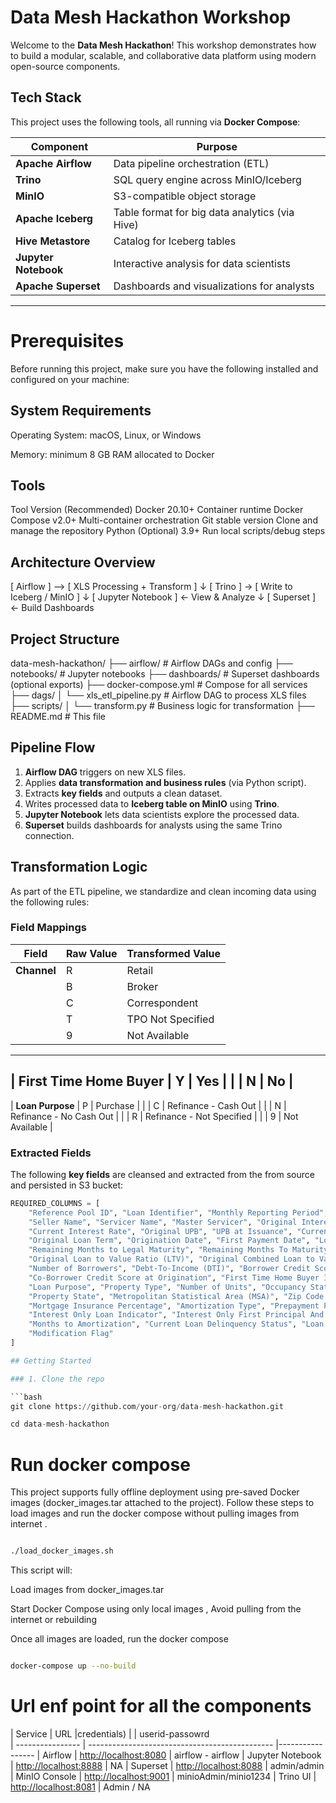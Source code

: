 # Data Mesh Hackathon Workshop

Welcome to the **Data Mesh Hackathon**! This workshop demonstrates how to build a modular, scalable, and collaborative data platform using modern open-source components.

## Tech Stack

This project uses the following tools, all running via **Docker Compose**:

| Component            | Purpose                                         |
|----------------------|-------------------------------------------------|
| **Apache Airflow**   | Data pipeline orchestration (ETL)               |
| **Trino**            | SQL query engine across MinIO/Iceberg           |
| **MinIO**            | S3-compatible object storage                    |
| **Apache Iceberg**   | Table format for big data analytics (via Hive)  |
| **Hive Metastore**   | Catalog for Iceberg tables                      |
| **Jupyter Notebook** | Interactive analysis for data scientists        |
| **Apache Superset**  | Dashboards and visualizations for analysts      |

---

# Prerequisites
Before running this project, make sure you have the following installed and configured on your machine:

## System Requirements

Operating System: macOS, Linux, or Windows

Memory: minimum 8 GB RAM allocated to Docker


## Tools
Tool	    Version (Recommended)
Docker	    20.10+	Container runtime
Docker      Compose	v2.0+	Multi-container orchestration
Git	        stable version	Clone and manage the repository
Python (Optional)	3.9+	Run local scripts/debug steps



## Architecture Overview

[ Airflow ] --> [ XLS Processing + Transform ]
↓
[ Trino ]   → [ Write to Iceberg / MinIO ]
↓
[ Jupyter Notebook ] ← View & Analyze
↓
[ Superset ] ← Build Dashboards

## Project Structure

data-mesh-hackathon/
├── airflow/ # Airflow DAGs and config
├── notebooks/ # Jupyter notebooks
├── dashboards/ # Superset dashboards (optional exports)
├── docker-compose.yml # Compose for all services
├── dags/
│ └── xls_etl_pipeline.py # Airflow DAG to process XLS files
├── scripts/
│ └── transform.py # Business logic for transformation
├── README.md # This file

## Pipeline Flow
1. **Airflow DAG** triggers on new XLS files.
2. Applies **data transformation and business rules** (via Python script).
3. Extracts **key fields** and outputs a clean dataset.
4. Writes processed data to **Iceberg table on MinIO** using **Trino**.
5. **Jupyter Notebook** lets data scientists explore the processed data.
6. **Superset** builds dashboards for analysts using the same Trino connection.

## Transformation Logic

As part of the ETL pipeline, we standardize and clean incoming data using the following rules:

### Field Mappings

| Field                       | Raw Value | Transformed Value             |
|-----------------------------|-----------|-------------------------------|
| **Channel**                 | R         | Retail                        |
|                             | B         | Broker                        |
|                             | C         | Correspondent                 |
|                             | T         | TPO Not Specified             |
|                             | 9         | Not Available                 |
--------------------------------------------------------------------------
| **First Time Home Buyer**   | Y         | Yes                           |
|                             | N         | No                            |
---------------------------------------------------------------------------
| **Loan Purpose**            | P         | Purchase                      |
|                             | C         | Refinance - Cash Out          |
|                             | N         | Refinance - No Cash Out       |
|                             | R         | Refinance - Not Specified     |
|                             | 9         | Not Available                 |

### Extracted Fields

The following **key fields** are cleansed and  extracted from the from source and persisted in S3 bucket:

```python
REQUIRED_COLUMNS = [
    "Reference Pool ID", "Loan Identifier", "Monthly Reporting Period", "Channel",
    "Seller Name", "Servicer Name", "Master Servicer", "Original Interest Rate",
    "Current Interest Rate", "Original UPB", "UPB at Issuance", "Current Actual UPB",
    "Original Loan Term", "Origination Date", "First Payment Date", "Loan Age",
    "Remaining Months to Legal Maturity", "Remaining Months To Maturity", "Maturity Date",
    "Original Loan to Value Ratio (LTV)", "Original Combined Loan to Value Ratio (CLTV)",
    "Number of Borrowers", "Debt-To-Income (DTI)", "Borrower Credit Score at Origination",
    "Co-Borrower Credit Score at Origination", "First Time Home Buyer Indicator",
    "Loan Purpose", "Property Type", "Number of Units", "Occupancy Status",
    "Property State", "Metropolitan Statistical Area (MSA)", "Zip Code Short",
    "Mortgage Insurance Percentage", "Amortization Type", "Prepayment Penalty Indicator",
    "Interest Only Loan Indicator", "Interest Only First Principal And Interest Payment Date",
    "Months to Amortization", "Current Loan Delinquency Status", "Loan Payment History",
    "Modification Flag"
]

## Getting Started

### 1. Clone the repo

```bash
git clone https://github.com/your-org/data-mesh-hackathon.git

cd data-mesh-hackathon
```
# Run docker compose 

This project supports fully offline deployment using pre-saved Docker images (docker_images.tar attached to the project). Follow these steps to load images and run the docker compose without pulling images from internet .

```bash

./load_docker_images.sh

```
This script will:

Load images from docker_images.tar

Start Docker Compose using only local images , Avoid pulling from the internet or rebuilding

Once all images are loaded,  run the docker compose 

```bash

docker-compose up --no-build

```


# Url enf point for all the components

| Service          | URL                                            |credentials)
|                                                                   | userid-passowrd   
| ---------------- | ---------------------------------------------- |-----------------
| Airflow          | [http://localhost:8080](http://localhost:8080) | airflow - airflow
| Jupyter Notebook | [http://localhost:8888](http://localhost:8888) | NA
| Superset         | [http://localhost:8088](http://localhost:8088) | admin/admin
| MinIO Console    | [http://localhost:9001](http://localhost:9001) | minioAdmin/minio1234
| Trino UI         | [http://localhost:8081](http://localhost:8081) | Admin / NA
